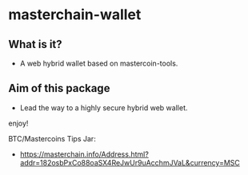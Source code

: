 masterchain-wallet
==================

## What is it? ##
* A web hybrid wallet based on mastercoin-tools.

## Aim of this package ##
* Lead the way to a highly secure hybrid web wallet.

enjoy!

BTC/Mastercoins Tips Jar:
* https://masterchain.info/Address.html?addr=182osbPxCo88oaSX4ReJwUr9uAcchmJVaL&currency=MSC

